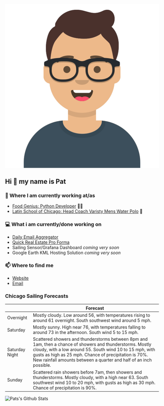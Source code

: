 [![Social banner for p-j-falconer](https://raw.githubusercontent.com/P-J-FALCONER/P-J-FALCONER/master/assets/avataaars.svg)](https://patfalconer.com/)
## Hi :wave: my name is Pat

### 💼 Where I am currently working at/as
- [Food Genius: Python Developer](https://getfoodgenius.com/) 🍔🐍
- [Latin School of Chicago: Head Coach Varisty Mens Water Polo](https://www.latinschool.org/) 🤽


### 💻 What i am currently/done working on
 - [Daily Email Aggregator](https://github.com/P-J-FALCONER/dott_daily_mail)
 - [Quick Real Estate Pro Forma](https://github.com/P-J-FALCONER/henry)
 - Sailing Sensor/Grafana Dashboard *coming very soon*
 - Google Earth KML Hosting Solution *coming very soon*

### 📫 Where to find me
 - [Website](https://patfalconer.com/)
 - [Email](mailto:patrick.j.falconer@gmail.com)


### Chicago Sailing Forecasts
|   | Forecast  |
|---|---|
| Overnight | Mostly cloudy. Low around 56, with temperatures rising to around 61 overnight. South southwest wind around 5 mph. |
| Saturday | Mostly sunny. High near 76, with temperatures falling to around 73 in the afternoon. South wind 5 to 15 mph. |
| Saturday Night | Scattered showers and thunderstorms between 8pm and 1am, then a chance of showers and thunderstorms. Mostly cloudy, with a low around 55. South wind 10 to 15 mph, with gusts as high as 25 mph. Chance of precipitation is 70%. New rainfall amounts between a quarter and half of an inch possible. |
| Sunday | Scattered rain showers before 7am, then showers and thunderstorms. Mostly cloudy, with a high near 63. South southwest wind 10 to 20 mph, with gusts as high as 30 mph. Chance of precipitation is 90%. |

![Pats's Github Stats](https://github-readme-stats.vercel.app/api?username=p-j-falconer&show_icons=true&theme=radical)
